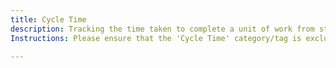 ```yaml
---
title: Cycle Time
description: Tracking the time taken to complete a unit of work from start to finish.
Instructions: Please ensure that the 'Cycle Time' category/tag is exclusively applied to content that tracks the time taken to complete a unit of work from start to finish.

---
```


